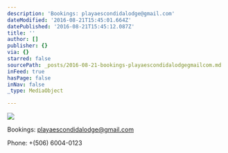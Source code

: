 ```yaml
---
description: 'Bookings: playaescondidalodge@gmail.com'
dateModified: '2016-08-21T15:45:01.664Z'
datePublished: '2016-08-21T15:45:12.087Z'
title: ''
author: []
publisher: {}
via: {}
starred: false
sourcePath: _posts/2016-08-21-bookings-playaescondidalodgegmailcom.md
inFeed: true
hasPage: false
inNav: false
_type: MediaObject

---
```

![](https://the-grid-user-content.s3-us-west-2.amazonaws.com/3fcdbd7e-908a-43c0-ab85-273146071f0e.jpg)

Bookings: playaescondidalodge@gmail.com

Phone: +(506) 6004-0123